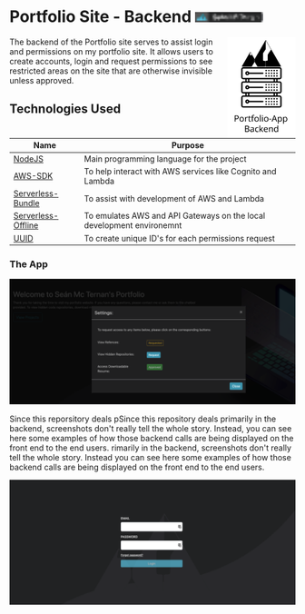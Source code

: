 # Portfolio Site - Backend <a href="https://github.com/SeanMcTernan" target="_blank"><img src="https://raw.githubusercontent.com/SeanMcTernan/SeanMcTernan/140c9255ba95e71fc0988bc36cc1f327fe360b9f/ReadMe_Badge.svg" width="120"/></a>


<img src="https://raw.githubusercontent.com/SeanMcTernan/SeanMcTernan/8f45d4ce3325ae8bdd98a2b3d2b43114ab05bc6b/portfolio_app_backend.svg" align="right"
     alt="Clear-Monitoring App Image By Sean Mc Ternan " width="120" height="178">


The backend of the Portfolio site serves to assist login and permissions on my portfolio site. It allows users to create accounts, login and request permissions to see restricted areas on the site that are otherwise invisible unless approved.


## Technologies Used
| Name                                                        | Purpose                                                                                                    |
| ----------------------------------------------------------- | ---------------------------------------------------------------------------------------------------------- |
| [NodeJS](https://nodejs.org/en/)         | Main programming language for the project |
| [AWS-SDK](https://www.npmjs.com/package/aws-sdk)                      | To help interact with AWS services like Cognito and Lambda |
| [Serverless-Bundle](https://www.npmjs.com/package/serverless-dotenv-plugin) | To assist with development of AWS and Lambda |
| [Serverless-Offline](https://www.npmjs.com/package/serverless-offline) | To emulates AWS and API Gateways on the local development environemnt  |
| [UUID](https://www.npmjs.com/package/uuid) | To create unique ID's for each permissions request  |

### The App

<p align="center">
  <img src="https://github.com/SeanMcTernan/SeanMcTernan/blob/main/Portfolio-App-Example_1.png?raw=true" width="738">
</p>

Since this reporsitory deals pSince this repository deals primarily in the backend, screenshots don't really tell the whole story. Instead, you can see here some examples of how those backend calls are being displayed on the front end to the end users. rimarily in the backend, screenshots don't really tell the whole story. Instead you can see here some examples of how those backend calls are being displayed on the front end to the end users. 

<p align="center">
  <img src="https://github.com/SeanMcTernan/SeanMcTernan/blob/main/Portfolio-App-Example_2.png?raw=true" width="738">
</p>

